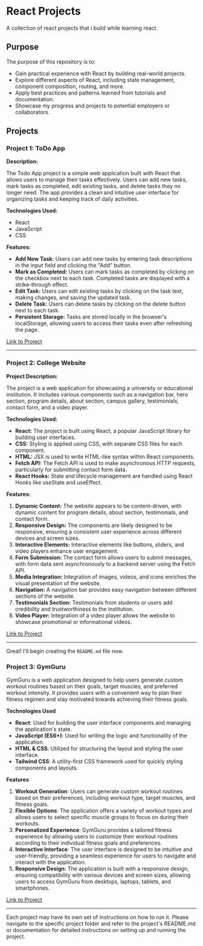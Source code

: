 # React Projects

A collection of react projects that i build while learning react.

## Purpose

The purpose of this repository is to:

- Gain practical experience with React by building real-world projects.
- Explore different aspects of React, including state management, component composition, routing, and more.
- Apply best practices and patterns learned from tutorials and documentation.
- Showcase my progress and projects to potential employers or collaborators.

## Projects

### Project 1: ToDo App

**Description:**

The Todo App project is a simple web application built with React that allows users to manage their tasks effectively. Users can add new tasks, mark tasks as completed, edit existing tasks, and delete tasks they no longer need. The app provides a clean and intuitive user interface for organizing tasks and keeping track of daily activities.

**Technologies Used:**

- React
- JavaScript
- CSS

**Features:**

- **Add New Task:** Users can add new tasks by entering task descriptions in the input field and clicking the "Add" button.
- **Mark as Completed:** Users can mark tasks as completed by clicking on the checkbox next to each task. Completed tasks are displayed with a strike-through effect.
- **Edit Task:** Users can edit existing tasks by clicking on the task text, making changes, and saving the updated task.
- **Delete Task:** Users can delete tasks by clicking on the delete button next to each task.
- **Persistent Storage:** Tasks are stored locally in the browser's localStorage, allowing users to access their tasks even after refreshing the page.

[Link to Project](https://github.com/ishwar-ikm/React-Projects/tree/main/1.%20ToDo)

---

### Project 2: College Website

**Project Description:**

The project is a web application for showcasing a university or educational institution. It includes various components such as a navigation bar, hero section, program details, about section, campus gallery, testimonials, contact form, and a video player.

**Technologies Used:**

- **React:** The project is built using React, a popular JavaScript library for building user interfaces.
- **CSS:** Styling is applied using CSS, with separate CSS files for each component.
- **HTML:** JSX is used to write HTML-like syntax within React components.
- **Fetch API:** The Fetch API is used to make asynchronous HTTP requests, particularly for submitting contact form data.
- **React Hooks:** State and lifecycle management are handled using React Hooks like useState and useEffect.

**Features:**

1. **Dynamic Content:** The website appears to be content-driven, with dynamic content for program details, about section, testimonials, and contact form.
2. **Responsive Design:** The components are likely designed to be responsive, ensuring a consistent user experience across different devices and screen sizes.
3. **Interactive Elements:** Interactive elements like buttons, sliders, and video players enhance user engagement.
4. **Form Submission:** The contact form allows users to submit messages, with form data sent asynchronously to a backend server using the Fetch API.
5. **Media Integration:** Integration of images, videos, and icons enriches the visual presentation of the website.
6. **Navigation:** A navigation bar provides easy navigation between different sections of the website.
7. **Testimonials Section:** Testimonials from students or users add credibility and trustworthiness to the institution.
8. **Video Player:** Integration of a video player allows the website to showcase promotional or informational videos.

[Link to Project](https://github.com/ishwar-ikm/React-Projects/tree/main/2.%20College%20Website)

---

Great! I'll begin creating the `README.md` file now.

### Project 3: GymGuru

GymGuru is a web application designed to help users generate custom workout routines based on their goals, target muscles, and preferred workout intensity. It provides users with a convenient way to plan their fitness regimen and stay motivated towards achieving their fitness goals.

**Technologies Used**
- **React**: Used for building the user interface components and managing the application's state.
- **JavaScript (ES6+)**: Used for writing the logic and functionality of the application.
- **HTML & CSS**: Utilized for structuring the layout and styling the user interface.
- **Tailwind CSS**: A utility-first CSS framework used for quickly styling components and layouts.

**Features**
1. **Workout Generation**: Users can generate custom workout routines based on their preferences, including workout type, target muscles, and fitness goals.
2. **Flexible Options**: The application offers a variety of workout types and allows users to select specific muscle groups to focus on during their workouts.
3. **Personalized Experience**: GymGuru provides a tailored fitness experience by allowing users to customize their workout routines according to their individual fitness goals and preferences.
4. **Interactive Interface**: The user interface is designed to be intuitive and user-friendly, providing a seamless experience for users to navigate and interact with the application.
5. **Responsive Design**: The application is built with a responsive design, ensuring compatibility with various devices and screen sizes, allowing users to access GymGuru from desktops, laptops, tablets, and smartphones.

[Link to Project](https://github.com/ishwar-ikm/React-Projects/tree/main/3.%Gym%App)

---

Each project may have its own set of instructions on how to run it. Please navigate to the specific project folder and refer to the project's README.md or documentation for detailed instructions on setting up and running the project.